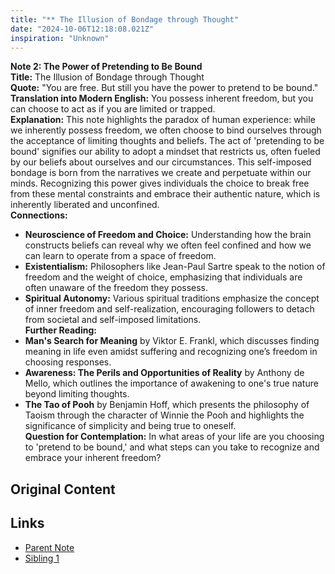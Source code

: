 ```yaml
---
title: "** The Illusion of Bondage through Thought"
date: "2024-10-06T12:18:08.021Z"
inspiration: "Unknown"
---
```


**Note 2: The Power of Pretending to Be Bound**  
**Title:** The Illusion of Bondage through Thought  
**Quote:** "You are free. But still you have the power to pretend to be bound."  
**Translation into Modern English:** You possess inherent freedom, but you can choose to act as if you are limited or trapped.  
**Explanation:** This note highlights the paradox of human experience: while we inherently possess freedom, we often choose to bind ourselves through the acceptance of limiting thoughts and beliefs. The act of 'pretending to be bound' signifies our ability to adopt a mindset that restricts us, often fueled by our beliefs about ourselves and our circumstances. This self-imposed bondage is born from the narratives we create and perpetuate within our minds. Recognizing this power gives individuals the choice to break free from these mental constraints and embrace their authentic nature, which is inherently liberated and unconfined.  
**Connections:**  
- **Neuroscience of Freedom and Choice:** Understanding how the brain constructs beliefs can reveal why we often feel confined and how we can learn to operate from a space of freedom.  
- **Existentialism:** Philosophers like Jean-Paul Sartre speak to the notion of freedom and the weight of choice, emphasizing that individuals are often unaware of the freedom they possess.  
- **Spiritual Autonomy:** Various spiritual traditions emphasize the concept of inner freedom and self-realization, encouraging followers to detach from societal and self-imposed limitations.  
**Further Reading:**  
- **Man's Search for Meaning** by Viktor E. Frankl, which discusses finding meaning in life even amidst suffering and recognizing one’s freedom in choosing responses.  
- **Awareness: The Perils and Opportunities of Reality** by Anthony de Mello, which outlines the importance of awakening to one's true nature beyond limiting thoughts.  
- **The Tao of Pooh** by Benjamin Hoff, which presents the philosophy of Taoism through the character of Winnie the Pooh and highlights the significance of simplicity and being true to oneself.  
**Question for Contemplation:** In what areas of your life are you choosing to 'pretend to be bound,' and what steps can you take to recognize and embrace your inherent freedom?

## Original Content



## Links

- [Parent Note](/parent-note.md)
- [Sibling 1](/zettel1.md)
